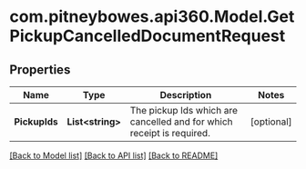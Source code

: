 # com.pitneybowes.api360.Model.GetPickupCancelledDocumentRequest

## Properties

Name | Type | Description | Notes
------------ | ------------- | ------------- | -------------
**PickupIds** | **List&lt;string&gt;** | The pickup Ids which are cancelled and for which receipt is required. | [optional] 

[[Back to Model list]](../../README.md#documentation-for-models) [[Back to API list]](../../README.md#documentation-for-api-endpoints) [[Back to README]](../../README.md)

